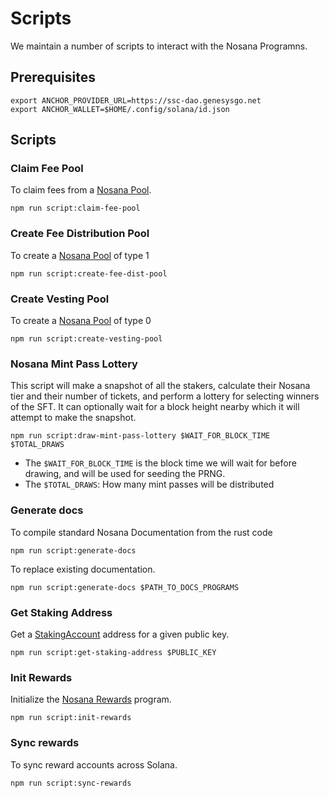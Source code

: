 # Scripts

We maintain a number of scripts to interact with the Nosana Programns.

## Prerequisites

```shell
export ANCHOR_PROVIDER_URL=https://ssc-dao.genesysgo.net
export ANCHOR_WALLET=$HOME/.config/solana/id.json
```

## Scripts

### Claim Fee Pool

To claim fees from a [Nosana Pool](https://docs.nosana.io/programs/pools.html).

```shell
npm run script:claim-fee-pool
```

### Create Fee Distribution Pool

To create a [Nosana Pool](https://docs.nosana.io/programs/pools.html) of type 1

```shell
npm run script:create-fee-dist-pool
```

### Create Vesting Pool

To create a [Nosana Pool](https://docs.nosana.io/programs/pools.html) of type 0

```shell
npm run script:create-vesting-pool
```

### Nosana Mint Pass Lottery

This script will make a snapshot of all the stakers, calculate their
Nosana tier and their number of tickets, and perform a lottery for
selecting winners of the SFT. It can optionally wait for a block
height nearby which it will attempt to make the snapshot.

```shell
npm run script:draw-mint-pass-lottery $WAIT_FOR_BLOCK_TIME $TOTAL_DRAWS
```

- The `$WAIT_FOR_BLOCK_TIME` is the block time we will wait for before
drawing, and will be used for seeding the PRNG.
- The `$TOTAL_DRAWS`: How many mint passes will be distributed

### Generate docs

To compile standard Nosana Documentation from the rust code

```shell
npm run script:generate-docs
```

To replace existing documentation.

```shell
npm run script:generate-docs $PATH_TO_DOCS_PROGRAMS
```

### Get Staking Address

Get a [StakingAccount](https://docs.nosana.io/programs/staking.html#stake-account)
address for a given public key.

```shell
npm run script:get-staking-address $PUBLIC_KEY
```

### Init Rewards

Initialize the [Nosana Rewards](https://docs.nosana.io/programs/rewards.html) program.

```shell
npm run script:init-rewards
```

### Sync rewards

To sync reward accounts across Solana.

```shell
npm run script:sync-rewards
```
